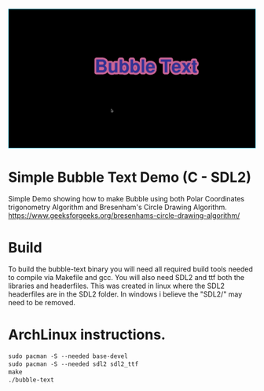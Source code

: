 ![Screenshot](../screenshot.png)

# Simple Bubble Text Demo (C - SDL2)
Simple Demo showing how to make Bubble using both Polar Coordinates trigonometry Algorithm and Bresenham's Circle Drawing Algorithm. https://www.geeksforgeeks.org/bresenhams-circle-drawing-algorithm/

# Build
To build the bubble-text binary you will need all required build tools needed to compile via Makefile and gcc. You will also need SDL2 and ttf both the libraries and headerfiles. This was created in linux where the SDL2 headerfiles are in the SDL2 folder. In windows i believe the "SDL2/" may need to be removed.

# ArchLinux instructions.

    sudo pacman -S --needed base-devel
    sudo pacman -S --needed sdl2 sdl2_ttf
    make
    ./bubble-text
